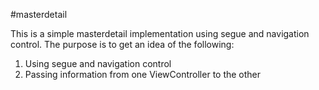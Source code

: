 #masterdetail

This is a simple masterdetail implementation using segue and navigation control.
The purpose is to get an idea of the following:

1. Using segue and navigation control
2. Passing information from one ViewController to the other

